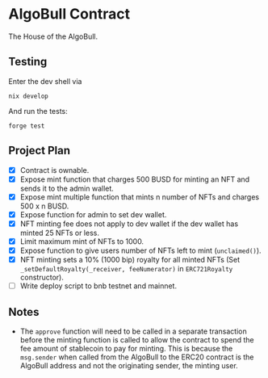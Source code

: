 # AlgoBull Contract

The House of the AlgoBull.

## Testing

Enter the dev shell via
```
nix develop
```
And run the tests:
```
forge test
```

## Project Plan

- [x] Contract is ownable.
- [x] Expose mint function that charges 500 BUSD for minting an NFT and sends it to the admin wallet.
- [x] Expose mint multiple function that mints n number of NFTs and charges 500 x n BUSD.
- [x] Expose function for admin to set dev wallet.
- [x] NFT minting fee does not apply to dev wallet if the dev wallet has minted 25 NFTs or less.
- [x] Limit maximum mint of NFTs to 1000.
- [x] Expose function to give users number of NFTs left to mint (`unclaimed()`).
- [x] NFT minting sets a 10% (1000 bip) royalty for all minted NFTs (Set `_setDefaultRoyalty(_receiver, feeNumerator)` in `ERC721Royalty` constructor).
- [ ] Write deploy script to bnb testnet and mainnet.

## Notes

- The `approve` function will need to be called in a separate transaction before the minting function is called to allow the contract to spend the fee amount of stablecoin to pay for minting. This is because the `msg.sender` when called from the AlgoBull to the ERC20 contract is the AlgoBull address and not the originating sender, the minting user. 
